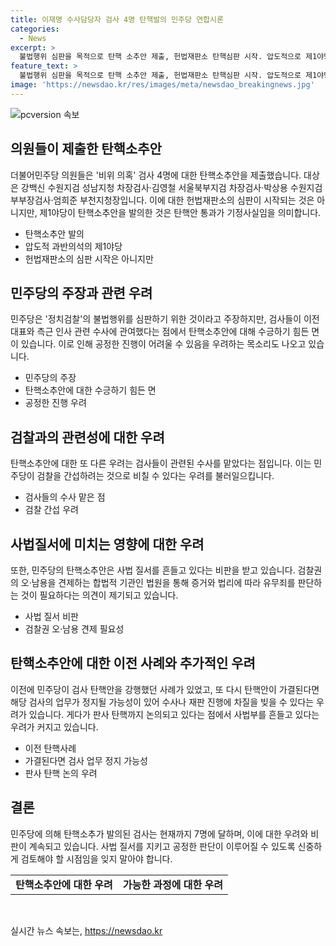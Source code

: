 ```yaml
---
title: 이재명 수사담당자 검사 4명 탄핵발의 민주당 연합시론
categories:
  - News
excerpt: >
  불법행위 심판을 목적으로 탄핵 소추안 제출, 헌법재판소 탄핵심판 시작. 압도적으로 제1야당이 탄핵소추안 발의, 과반수 지지로 탄핵안 통과기로 전망. 이에 대해 관련 인사들의 검찰권력 오·남용 비판, 법원의 역할 강조 등 우려 표명. 민주당에 의해 대장동·백현동 의혹과 대북송금 의혹 사건 수사 담당 검사 4명에 대한 탄핵소추안으로 인한 사법 질서 동요 우려. 공개적인 검찰·판사 탄핵 언급, 삼권분리 원칙 위반 우려.
feature_text: >
  불법행위 심판을 목적으로 탄핵 소추안 제출, 헌법재판소 탄핵심판 시작. 압도적으로 제1야당이 탄핵소추안 발의, 과반수 지지로 탄핵안 통과기로 전망. 이에 대해 관련 인사들의 검찰권력 오·남용 비판, 법원의 역할 강조 등 우려 표명. 민주당에 의해 대장동·백현동 의혹과 대북송금 의혹 사건 수사 담당 검사 4명에 대한 탄핵소추안으로 인한 사법 질서 동요 우려. 공개적인 검찰·판사 탄핵 언급, 삼권분리 원칙 위반 우려.
image: 'https://newsdao.kr/res/images/meta/newsdao_breakingnews.jpg'
---
```


<p><img src="https://newsdao.kr/res/images/meta/newsdao_breakingnews.jpg" alt="pcversion 속보" /></p>

<h2 data-ke-size="size26">의원들이 제출한 탄핵소추안</h2>

<p data-ke-size="size16">더불어민주당 의원들은 '비위 의혹' 검사 4명에 대한 탄핵소추안을 제출했습니다. 대상은 강백신 수원지검 성남지청 차장검사·김영철 서울북부지검 차장검사·박상용 수원지검 부부장검사·엄희준 부천지청장입니다. 이에 대한 헌법재판소의 심판이 시작되는 것은 아니지만, 제1야당이 탄핵소추안을 발의한 것은 탄핵안 통과가 기정사실임을 의미합니다.</p>

<ul>
  <li>탄핵소추안 발의</li>
  <li>압도적 과반의석의 제1야당</li>
  <li>헌법재판소의 심판 시작은 아니지만</li>
</ul>

<h2 data-ke-size="size26">민주당의 주장과 관련 우려</h2>

<p data-ke-size="size16">민주당은 '정치검찰'의 불법행위를 심판하기 위한 것이라고 주장하지만, 검사들이 이전 대표와 측근 인사 관련 수사에 관여했다는 점에서 탄핵소추안에 대해 수긍하기 힘든 면이 있습니다. 이로 인해 공정한 진행이 어려울 수 있음을 우려하는 목소리도 나오고 있습니다.</p>

<ul>
  <li>민주당의 주장</li>
  <li>탄핵소추안에 대한 수긍하기 힘든 면</li>
  <li>공정한 진행 우려</li>
</ul>

<h2 data-ke-size="size26">검찰과의 관련성에 대한 우려</h2>

<p data-ke-size="size16">탄핵소추안에 대한 또 다른 우려는 검사들이 관련된 수사를 맡았다는 점입니다. 이는 민주당이 검찰을 간섭하려는 것으로 비칠 수 있다는 우려를 불러일으킵니다.</p>

<ul>
  <li>검사들의 수사 맡은 점</li>
  <li>검찰 간섭 우려</li>
</ul>

<h2 data-ke-size="size26">사법질서에 미치는 영향에 대한 우려</h2>

<p data-ke-size="size16">또한, 민주당의 탄핵소추안은 사법 질서를 흔들고 있다는 비판을 받고 있습니다. 검찰권의 오·남용을 견제하는 합법적 기관인 법원을 통해 증거와 법리에 따라 유무죄를 판단하는 것이 필요하다는 의견이 제기되고 있습니다.</p>

<ul>
  <li>사법 질서 비판</li>
  <li>검찰권 오·남용 견제 필요성</li>
</ul>

<h2 data-ke-size="size26">탄핵소추안에 대한 이전 사례와 추가적인 우려</h2>

<p data-ke-size="size16">이전에 민주당이 검사 탄핵안을 강행했던 사례가 있었고, 또 다시 탄핵안이 가결된다면 해당 검사의 업무가 정지될 가능성이 있어 수사나 재판 진행에 차질을 빚을 수 있다는 우려가 있습니다. 게다가 판사 탄핵까지 논의되고 있다는 점에서 사법부를 흔들고 있다는 우려가 커지고 있습니다.</p>

<ul>
  <li>이전 탄핵사례</li>
  <li>가결된다면 검사 업무 정지 가능성</li>
  <li>판사 탄핵 논의 우려</li>
</ul>

<h2 data-ke-size="size26">결론</h2>

<p data-ke-size="size16">민주당에 의해 탄핵소추가 발의된 검사는 현재까지 7명에 달하며, 이에 대한 우려와 비판이 계속되고 있습니다. 사법 질서를 지키고 공정한 판단이 이루어질 수 있도록 신중하게 검토해야 할 시점임을 잊지 말아야 합니다.</p>

<table>
  <tr>
    <td style="text-align: center; height: 17px;"><b>탄핵소추안에 대한 우려</b></td>
    <td style="text-align: center; height: 17px;"><b>가능한 과정에 대한 우려</b></td>
  </tr>
</table>

<p data-ke-size="size16">&nbsp;</p>
실시간 뉴스 속보는, <a href="https://newsdao.kr" rel="dofollow">https://newsdao.kr</a>


